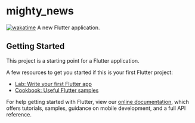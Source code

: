 # mighty_news
[![wakatime](https://wakatime.com/badge/user/95cc268b-6e4f-469d-8aee-c933dee3f3be/project/0167ad6b-9982-4c75-945a-2fca891714b6.svg)](https://wakatime.com/badge/user/95cc268b-6e4f-469d-8aee-c933dee3f3be/project/0167ad6b-9982-4c75-945a-2fca891714b6)
A new Flutter application.

## Getting Started

This project is a starting point for a Flutter application.

A few resources to get you started if this is your first Flutter project:

- [Lab: Write your first Flutter app](https://flutter.dev/docs/get-started/codelab)
- [Cookbook: Useful Flutter samples](https://flutter.dev/docs/cookbook)

For help getting started with Flutter, view our
[online documentation](https://flutter.dev/docs), which offers tutorials,
samples, guidance on mobile development, and a full API reference.
